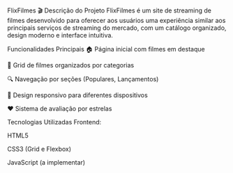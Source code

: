 FlixFilmes 🎬
Descrição do Projeto
FlixFilmes é um site de streaming de filmes desenvolvido para oferecer aos usuários uma experiência similar aos principais serviços de streaming do mercado, com um catálogo organizado, design moderno e interface intuitiva.

Funcionalidades Principais
🏠 Página inicial com filmes em destaque

🎥 Grid de filmes organizados por categorias

🔍 Navegação por seções (Populares, Lançamentos)

📱 Design responsivo para diferentes dispositivos

❤️ Sistema de avaliação por estrelas

Tecnologias Utilizadas
Frontend:

HTML5

CSS3 (Grid e Flexbox)

JavaScript (a implementar)
